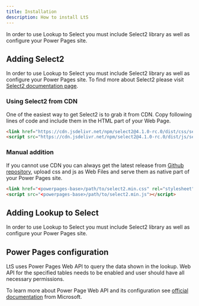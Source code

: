 ```yaml
---
title: Installation
description: How to install LtS
---
```


In order to use Lookup to Select you must include Select2 library as well as configure your Power Pages site.

## Adding Select2

In order to use Lookup to Select you must include Select2 library as well as configure your Power Pages site.
To find more about Select2 please visit [Select2 documentation page](https://select2.org/).

### Using Select2 from CDN

One of the easiest way to get Select2 is to grab it from CDN. Copy following lines of code and include them in the HTML part of your Web Page.

```html
<link href="https://cdn.jsdelivr.net/npm/select2@4.1.0-rc.0/dist/css/select2.min.css" rel="stylesheet" />
<script src="https://cdn.jsdelivr.net/npm/select2@4.1.0-rc.0/dist/js/select2.min.js"></script>
```

### Manual addition

If you cannot use CDN you can always get the latest release from [Github repository](https://github.com/select2/select2/tags), upload css and js as Web Files and serve them as native part of your Power Pages site.

```html
<link href="<powerpages-base>/path/to/select2.min.css" rel="stylesheet" />
<script src="<powerpages-base>/path/to/select2.min.js"></script>
```

## Adding Lookup to Select

In order to use Lookup to Select you must include Select2 library as well as configure your Power Pages site.

## Power Pages configuration

LtS uses Power Pages Web API to query the data shown in the lookup. Web API for the specified tables needs to be enabled and user should have all necessary permissions.

To learn more about Power Page Web API and its configuration see [official documentation](https://learn.microsoft.com/en-us/power-pages/configure/web-api-overview) from Microsoft.

